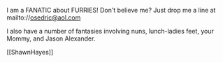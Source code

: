 I am a FANATIC about FURRIES! Don't believe me? Just drop me a line at mailto://osedric@aol.com


I also have a number of fantasies involving nuns, lunch-ladies feet, your Mommy, and Jason Alexander.


[[ShawnHayes]]